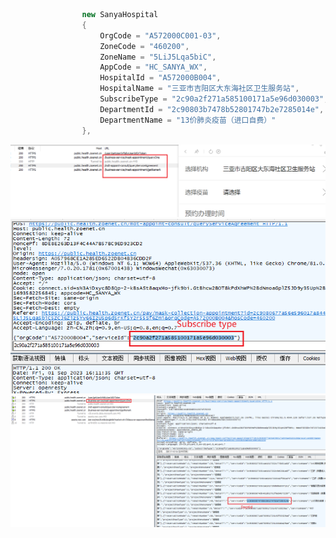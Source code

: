 ```csharp
                new SanyaHospital
                {
                    OrgCode = "A572000C001-03",
                    ZoneCode = "460200",
                    ZoneName = "5LiJ5Lqa5biC",
                    AppCode = "HC_SANYA_WX",
                    HospitalId = "A572000B004",
                    HospitalName = "三亚市吉阳区大东海社区卫生服务站",
                    SubscribeType = "2c90a2f271a585100171a5e96d030003",
                    DepartmentId = "2c90803b7478b52801747b2e7285014e",
                    DepartmentName = "13价肺炎疫苗（进口自费）"
                },
```

![](imgs/2023-09-02-00-07-40.png)
![](imgs/2023-09-02-00-19-01.png)
![](imgs/2023-09-02-00-09-34.png)
